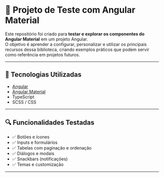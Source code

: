 # 🎨 Projeto de Teste com Angular Material  

Este repositório foi criado para **testar e explorar os componentes do Angular Material** em um projeto Angular.  
O objetivo é aprender a configurar, personalizar e utilizar os principais recursos dessa biblioteca, criando exemplos práticos que podem servir como referência em projetos futuros.  

---

## 🚀 Tecnologias Utilizadas  
- [Angular](https://angular.io/)  
- [Angular Material](https://material.angular.io/)  
- TypeScript  
- SCSS / CSS  

---

## 🔍 Funcionalidades Testadas  
- ✅ Botões e ícones  
- ✅ Inputs e formulários  
- ✅ Tabelas com paginação e ordenação  
- ✅ Diálogos e modais  
- ✅ Snackbars (notificações)  
- ✅ Temas e customização  

---
